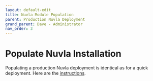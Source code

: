```yaml
---
layout: default-edit
title: Nuvla Module Population
parent: Production Nuvla Deployment
grand_parent: Dave - Administrator
nav_order: 3
---
```


# Populate Nuvla Installation

Populating a production Nuvla deployment is identical as for a quick deployment.  Here are the [instructions](/docs/dave/quick/nuvla-module-population).

